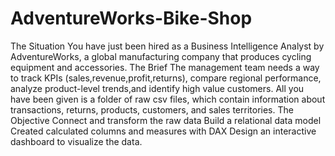 # AdventureWorks-Bike-Shop
The Situation
You have just been hired as a Business Intelligence Analyst by AdventureWorks, a global manufacturing company that produces cycling equipment and accessories.
The Brief
The management team needs a way to track KPIs (sales,revenue,profit,returns), compare regional performance, analyze product-level trends,and identify high value customers.
All you have been given is a folder of raw csv files, which contain information about transactions, returns, products, customers, and sales territories.
The Objective
Connect and transform the raw data
Build a relational data model
Created calculated columns and measures with DAX
Design an interactive dashboard to visualize the data.
